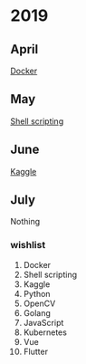 # **2019**

## **April**

[Docker](./Docker)

## **May**

[Shell scripting](./Shell)

## **June**

[Kaggle](./Kaggle)

## **July**

Nothing


### **wishlist**

1. Docker
2. Shell scripting
3. Kaggle
4. Python
5. OpenCV
6. Golang
7. JavaScript
8. Kubernetes
9.  Vue
10. Flutter